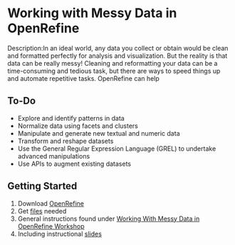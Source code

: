 # Working with Messy Data in OpenRefine

Description:In an ideal world, any data you collect or obtain would be clean and formatted perfectly for analysis and visualization. But the reality is that data can be really messy! Cleaning and reformatting your data can be a time-consuming and tedious task, but there are ways to speed things up and automate repetitive tasks. OpenRefine can help

## To-Do
- Explore and identify patterns in data
- Normalize data using facets and clusters
- Manipulate and generate new textual and numeric data
- Transform and reshape datasets
- Use the General Regular Expression Language (GREL) to undertake advanced manipulations
- Use APIs to augment existing datasets
    
##  Getting Started
1. Download [OpenRefine](https://maps.library.utoronto.ca/workshops/OpenRefine/) 
2. Get [files](https://github.com/OpenRefine/OpenRefine/wiki/Installation-Instructions) needed 
3. General instructions found under [Working With Messy Data in OpenRefine Workshop](https://github.com/mori-c/data-science/blob/master/messy-data-openrefine/Handout.pdf)
4. Including instructional [slides](https://github.com/mori-c/data-science/blob/master/messy-data-openrefine/Slides.pdf)
